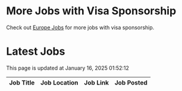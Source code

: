 # More Jobs with Visa Sponsorship

Check out [Europe Jobs](https://github.com/sureshparimi/europejobs#latest-jobs) for more jobs with visa sponsorship.

# Latest Jobs

This page is updated at January 16, 2025 01:52:12

| Job Title | Job Location | Job Link | Job Posted |
| --- | --- | --- | --- |

